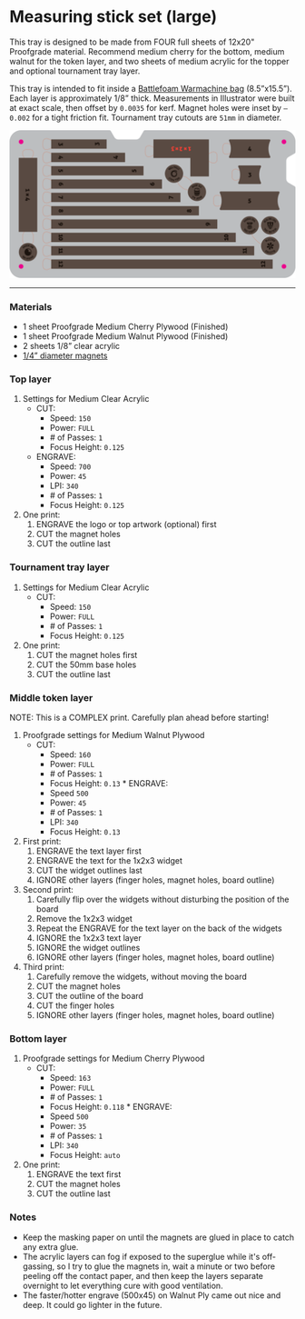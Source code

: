 # Measuring stick set (large)
This tray is designed to be made from FOUR full sheets of 12x20" Proofgrade material. Recommend medium cherry for the bottom, medium walnut for the token layer, and two sheets of medium acrylic for the topper and optional tournament tray layer.

This tray is intended to fit inside a [Battlefoam Warmachine bag](https://us.battlefoam.com/warmachine-bag/) (8.5”x15.5”). Each layer is approximately 1/8” thick. Measurements in Illustrator were built at exact scale, then offset by `0.0035` for kerf. Magnet holes were inset by `–0.002` for a tight friction fit. Tournament tray cutouts are `51mm` in diameter.

![](middle.svg)

---

### Materials
  * 1 sheet Proofgrade Medium Cherry Plywood (Finished)
  * 1 sheet Proofgrade Medium Walnut Plywood (Finished)
  * 2 sheets 1/8” clear acrylic
  *  [1/4” diameter magnets](https://www.kjmagnetics.com/products.asp?cat=1&scri=13&scri=17&scri=40)

### Top layer
  1. Settings for Medium Clear Acrylic
      * CUT:
        * Speed: `150`
        * Power: `FULL`
        * \# of Passes: `1`
        * Focus Height: `0.125`
      * ENGRAVE:
        * Speed: `700`
        * Power: `45`
        * LPI: `340`
        * \# of Passes: `1`
        * Focus Height: `0.125`
  2. One print:
      1. ENGRAVE the logo or top artwork (optional) first
      2. CUT the magnet holes
      3. CUT the outline last

### Tournament tray layer
  1. Settings for Medium Clear Acrylic
      * CUT:
        * Speed: `150`
        * Power: `FULL`
        * \# of Passes: `1`
        * Focus Height: `0.125`
  2. One print:
      1. CUT the magnet holes first
      2. CUT the 50mm base holes
      3. CUT the outline last

### Middle token layer
  NOTE: This is a COMPLEX print. Carefully plan ahead before starting!
  1. Proofgrade settings for Medium Walnut Plywood
      * CUT:
        * Speed: `160`
        * Power: `FULL`
        * \# of Passes: `1`
        * Focus Height: `0.13`
    * ENGRAVE:
        * Speed `500`
        * Power: `45`
        * \# of Passes: `1`
        * LPI: `340`
        * Focus Height: `0.13`
  2. First print:
      1. ENGRAVE the text layer first
      2. ENGRAVE the text for the 1x2x3 widget
      3. CUT the widget outlines last
      4. IGNORE other layers (finger holes, magnet holes, board outline)
  3. Second print:
      1. Carefully flip over the widgets without disturbing the position of the board
      2. Remove the 1x2x3 widget
      3. Repeat the ENGRAVE for the text layer on the back of the widgets
      4. IGNORE the 1x2x3 text layer
      5. IGNORE the widget outlines
      6. IGNORE other layers (finger holes, magnet holes, board outline)
  3. Third print:
      1. Carefully remove the widgets, without moving the board
      2. CUT the magnet holes
      3. CUT the outline of the board
      4. CUT the finger holes
      4. IGNORE other layers (finger holes, magnet holes, board outline)

### Bottom layer
  1. Proofgrade settings for Medium Cherry Plywood
      * CUT:
        * Speed: `163`
        * Power: `FULL`
        * \# of Passes: `1`
        * Focus Height: `0.118`
    * ENGRAVE:
        * Speed `500`
        * Power: `35`
        * \# of Passes: `1`
        * LPI: `340`
        * Focus Height: `auto`
  2. One print:
      1. ENGRAVE the text first
      2. CUT the magnet holes
      3. CUT the outline last

### Notes
  * Keep the masking paper on until the magnets are glued in place to catch any extra glue.
  * The acrylic layers can fog if exposed to the superglue while it's off-gassing, so I try to glue the magnets in, wait a minute or two before peeling off the contact paper, and then keep the layers separate overnight to let everything cure with good ventilation.
  * The faster/hotter engrave (500x45) on Walnut Ply came out nice and deep. It could go lighter in the future.

